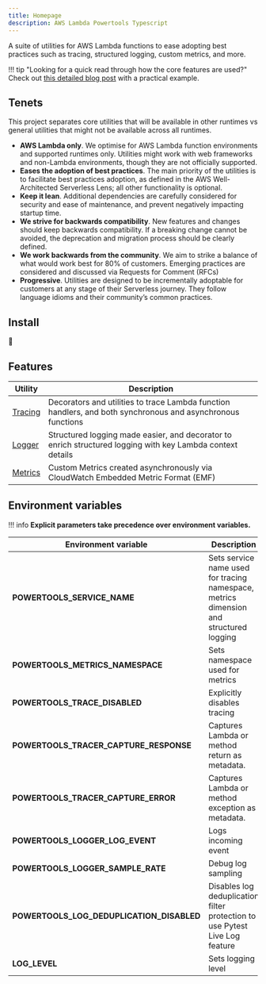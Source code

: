 ```yaml
---
title: Homepage
description: AWS Lambda Powertools Typescript
---
```


A suite of utilities for AWS Lambda functions to ease adopting best practices such as tracing, structured logging, custom metrics, and more.

!!! tip "Looking for a quick read through how the core features are used?"
    Check out [this detailed blog post](https://aws.amazon.com/blogs/opensource/simplifying-serverless-best-practices-with-lambda-powertools/) with a practical example.

## Tenets

This project separates core utilities that will be available in other runtimes vs general utilities that might not be available across all runtimes.

* **AWS Lambda only**. We optimise for AWS Lambda function environments and supported runtimes only. Utilities might work with web frameworks and non-Lambda environments, though they are not officially supported.
* **Eases the adoption of best practices**. The main priority of the utilities is to facilitate best practices adoption, as defined in the AWS Well-Architected Serverless Lens; all other functionality is optional.
* **Keep it lean**. Additional dependencies are carefully considered for security and ease of maintenance, and prevent negatively impacting startup time.
* **We strive for backwards compatibility**. New features and changes should keep backwards compatibility. If a breaking change cannot be avoided, the deprecation and migration process should be clearly defined.
* **We work backwards from the community**. We aim to strike a balance of what would work best for 80% of customers. Emerging practices are considered and discussed via Requests for Comment (RFCs)
* **Progressive**. Utilities are designed to be incrementally adoptable for customers at any stage of their Serverless journey. They follow language idioms and their community’s common practices.

## Install

:construction:

## Features

| Utility | Description
| ------------------------------------------------- | ---------------------------------------------------------------------------------
[Tracing](./core/tracer.md) | Decorators and utilities to trace Lambda function handlers, and both synchronous and asynchronous functions
[Logger](./core/logger.md) | Structured logging made easier, and decorator to enrich structured logging with key Lambda context details
[Metrics](./core/metrics.md) | Custom Metrics created asynchronously via CloudWatch Embedded Metric Format (EMF)

## Environment variables

!!! info
    **Explicit parameters take precedence over environment variables.**

| Environment variable | Description | Utility | Default |
| ------------------------------------------------- | --------------------------------------------------------------------------------- | --------------------------------------------------------------------------------- | ------------------------------------------------- |
| **POWERTOOLS_SERVICE_NAME** | Sets service name used for tracing namespace, metrics dimension and structured logging | All | `"service_undefined"` |
| **POWERTOOLS_METRICS_NAMESPACE** | Sets namespace used for metrics | [Metrics](./core/metrics) | `None` |
| **POWERTOOLS_TRACE_DISABLED** | Explicitly disables tracing | [Tracing](./core/tracer) | `false` |
| **POWERTOOLS_TRACER_CAPTURE_RESPONSE** | Captures Lambda or method return as metadata. | [Tracing](./core/tracer) | `true` |
| **POWERTOOLS_TRACER_CAPTURE_ERROR** | Captures Lambda or method exception as metadata. | [Tracing](./core/tracer) | `true` |
| **POWERTOOLS_LOGGER_LOG_EVENT** | Logs incoming event | [Logging](./core/logger) | `false` |
| **POWERTOOLS_LOGGER_SAMPLE_RATE** | Debug log sampling | [Logging](./core/logger) | `0` |
| **POWERTOOLS_LOG_DEDUPLICATION_DISABLED** | Disables log deduplication filter protection to use Pytest Live Log feature | [Logging](./core/logger) | `false` |
| **LOG_LEVEL** | Sets logging level | [Logging](./core/logger) | `INFO` |
